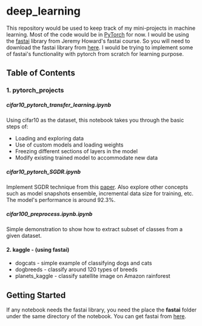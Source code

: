 # deep_learning
This repository would be used to keep track of my mini-projects in machine learning. Most of the code would be in [PyTorch](https://github.com/pytorch/pytorch) for now.
I would be using the [fastai](http://www.fast.ai) library from Jeremy Howard's fastai course. So you will need to download the fastai library from [here](https://github.com/fastai/fastai).
I would be trying to implement some of fastai's functionality with pytorch from scratch for learning purpose. 


## Table of Contents

### 1. pytorch_projects
#####  cifar10_pytorch_transfer_learning.ipynb
Using cifar10 as the dataset, this notebook takes you through the basic steps of:
 - Loading and exploring data
 - Use of custom models and loading weights
 - Freezing different sections of layers in the model
 - Modify existing trained model to accommodate new data
##### cifar10_pytorch_SGDR.ipynb
Implement SGDR technique from this [paper](https://arxiv.org/pdf/1608.03983.pdf). Also explore other concepts such as model snapshots ensemble, incremental data size for training, etc.  The model's performance is around 92.3%.
##### cifar100_preprocess.ipynb.ipynb
Simple demonstration to show how to extract subset of classes from a given dataset.

#### 2. kaggle - (using fastai)
* dogcats - simple example of classifying dogs and cats
* dogbreeds - classify around 120 types of breeds
* planets_kaggle - classify satellite image on Amazon rainforest


## Getting Started

If any notebook needs the fastai library, you need the place the **fastai** folder under the same directory of the notebook.
You can get fastai from [here](https://github.com/fastai/fastai).
